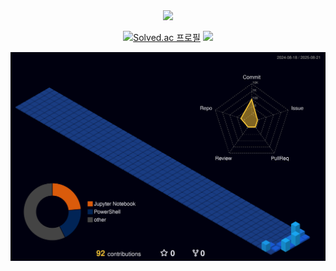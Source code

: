 <div align= "center">
    <img src="https://capsule-render.vercel.app/api?type=rounded&color=gradient&height=240&text=HyeonJun's%20GitHub&animation=&fontColor=ffffff&fontSize=70" />
    

[![Solved.ac
프로필](http://mazassumnida.wtf/api/v2/generate_badge?boj=eoeksgkswlq)](https://solved.ac/eoeksgkswlq) <img src="http://mazandi.herokuapp.com/api?handle=eoeksgkswlq&theme=dark"/>
    </div>
    ![](./profile-3d-contrib/profile-night-view.svg)
